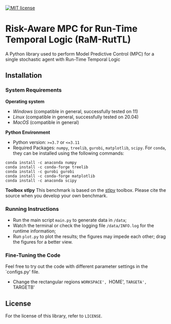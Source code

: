 [![MIT license](https://img.shields.io/badge/License-MIT-blue.svg)](LICENSE)

# Risk-Aware MPC for Run-Time Temporal Logic (RaM-RutTL)

A Python library used to perform Model Predictive Control (MPC) for a single stochastic agent with Run-Time Temporal Logic

## Installation

### System Requirements

**Operating system**
 - *Windows* (compatible in general, successfully tested on 11)
 - *Linux* (compatible in general, successfully tested on 20.04)
 - *MacOS* (compatible in general)

**Python Environment**
 - Python version: `>=3.7` or `<=3.11`
 - Required Packages: `numpy`, `treelib`, `gurobi`, `matplotlib`, `scipy`. For `conda`, they can be installed using the following commands:
```
conda install -c anaconda numpy
conda install -c conda-forge treelib
conda install -c gurobi gurobi
conda install -c conda-forge matplotlib
conda install -c anaconda scipy
```

**Toolbox stlpy**
This benchmark is based on the [stlpy](https://github.com/vincekurtz/stlpy/blob/main/README.md) toolbox. Please cite the source when you develop your own benchmark.

### Running Instructions

- Run the main script `main.py` to generate data in `/data`;
- Watch the terminal or check the logging file `/data/INFO.log` for the runtime information;
- Run `plot.py` to plot the results; the figures may impede each other; drag the figures for a better view.

### Fine-Tuning the Code

Feel free to try out the code with different parameter settings in the `configs.py' file.

- Change the rectangular regions `WORKSPACE', `HOME', `TARGETA', `TARGETB'

## License

For the license of this library, refer to `LICENSE`.
